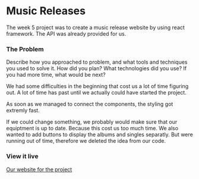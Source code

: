 # Music Releases

The week 5 project was to create a music release website by using react framework. The API was already provided for us.

### The Problem

Describe how you approached to problem, and what tools and techniques you used to solve it. How did you plan? What technologies did you use? If you had more time, what would be next?

We had some difficulties in the beginning that cost us a lot of time figuring out. A lot of time has past until we actually could have started the project.

As soon as we managed to connect the components, the styling got extremly fast.

If we could change something, we probably would make sure that our equiptment is up to date. Because this cost us too much time. We also wanted to add buttons to display the albums and singles separatly. But were running out of time, therefore we deleted the idea from our code.

### View it live

[Our website for the project](https://kathinka-nathalie-music-release.netlify.app/)
